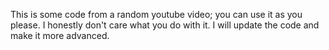 This is some code from a random youtube video; you can use it as you please. I honestly don't care what you do with it. I will update the code and make it more advanced.
